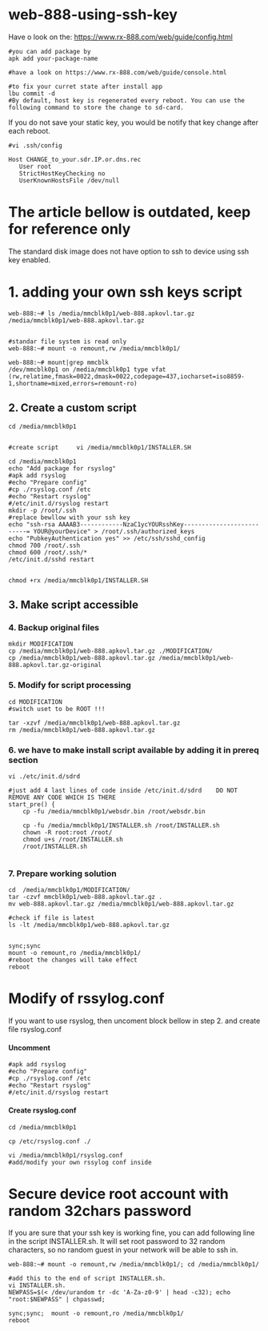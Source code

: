 # web-888-using-ssh-key
 Have o look on the: https://www.rx-888.com/web/guide/config.html

```
#you can add package by
apk add your-package-name

#have a look on https://www.rx-888.com/web/guide/console.html

#to fix your curret state after install app
lbu commit -d
#By default, host key is regenerated every reboot. You can use the following command to store the change to sd-card.
```

If you do not save your static key, you would be notify that key change after each reboot.

```
#vi .ssh/config

Host CHANGE_to_your.sdr.IP.or.dns.rec
   User root
   StrictHostKeyChecking no
   UserKnownHostsFile /dev/null
```




# The article bellow is outdated, keep for reference only

The standard disk image does not have option to ssh to device using ssh key enabled.

# 1. adding your own ssh keys script
```
web-888:~# ls /media/mmcblk0p1/web-888.apkovl.tar.gz
/media/mmcblk0p1/web-888.apkovl.tar.gz


#standar file system is read only
web-888:~# mount -o remount,rw /media/mmcblk0p1/

web-888:~# mount|grep mmcblk
/dev/mmcblk0p1 on /media/mmcblk0p1 type vfat (rw,relatime,fmask=0022,dmask=0022,codepage=437,iocharset=iso8859-1,shortname=mixed,errors=remount-ro)
```

##  2. Create a custom script
```
cd /media/mmcblk0p1


#create script     vi /media/mmcblk0p1/INSTALLER.SH

cd /media/mmcblk0p1
echo "Add package for rsyslog"
#apk add rsyslog
#echo "Prepare config"
#cp ./rsyslog.conf /etc
#echo "Restart rsyslog"
#/etc/init.d/rsyslog restart
mkdir -p /root/.ssh
#replace bewllow with your ssh key
echo "ssh-rsa AAAAB3------------NzaC1ycYOURsshKey--------------------------= YOUR@yourDevice" > /root/.ssh/authorized_keys
echo "PubkeyAuthentication yes" >> /etc/ssh/sshd_config
chmod 700 /root/.ssh
chmod 600 /root/.ssh/*
/etc/init.d/sshd restart


chmod +rx /media/mmcblk0p1/INSTALLER.SH

```

##  3. Make script accessible

### 4. Backup original files

```
mkdir MODIFICATION
cp /media/mmcblk0p1/web-888.apkovl.tar.gz ./MODIFICATION/
cp /media/mmcblk0p1/web-888.apkovl.tar.gz /media/mmcblk0p1/web-888.apkovl.tar.gz-original
```


### 5. Modify for script processing
```
cd MODIFICATION
#switch uset to be ROOT !!!

tar -xzvf /media/mmcblk0p1/web-888.apkovl.tar.gz
rm /media/mmcblk0p1/web-888.apkovl.tar.gz
```


### 6. we have to make install script available by adding it in prereq section
```
vi ./etc/init.d/sdrd

#just add 4 last lines of code inside /etc/init.d/sdrd    DO NOT REMOVE ANY CODE WHICH IS THERE
start_pre() {
    cp -fu /media/mmcblk0p1/websdr.bin /root/websdr.bin
    
    cp -fu /media/mmcblk0p1/INSTALLER.sh /root/INSTALLER.sh
    chown -R root:root /root/
    chmod u+s /root/INSTALLER.sh    
    /root/INSTALLER.sh
  
```

### 7. Prepare working solution
```
cd  /media/mmcblk0p1/MODIFICATION/
tar -czvf mmcblk0p1/web-888.apkovl.tar.gz .
mv web-888.apkovl.tar.gz /media/mmcblk0p1/web-888.apkovl.tar.gz

#check if file is latest
ls -lt /media/mmcblk0p1/web-888.apkovl.tar.gz


sync;sync
mount -o remount,ro /media/mmcblk0p1/
#reboot the changes will take effect
reboot

```


# Modify of rssylog.conf
If you want to use rsyslog, then uncoment block bellow in step 2. and create file rsyslog.conf 


#### Uncomment
```
#apk add rsyslog
#echo "Prepare config"
#cp ./rsyslog.conf /etc
#echo "Restart rsyslog"
#/etc/init.d/rsyslog restart
```

#### Create rsyslog.conf
```
cd /media/mmcblk0p1

cp /etc/rsyslog.conf ./

vi /media/mmcblk0p1/rsyslog.conf
#add/modify your own rssylog conf inside
```

# Secure device root account with random 32chars password
If you are sure that your ssh key is working fine, you can add following line in the script INSTALLER.sh. 
It will set root password to 32 random characters, so no random guest in your network will be able to ssh in.




```
web-888:~# mount -o remount,rw /media/mmcblk0p1/; cd /media/mmcblk0p1/

#add this to the end of script INSTALLER.sh. 
vi INSTALLER.sh.
NEWPASS=$(< /dev/urandom tr -dc 'A-Za-z0-9' | head -c32); echo "root:$NEWPASS" | chpasswd;

sync;sync;  mount -o remount,ro /media/mmcblk0p1/
reboot

```
